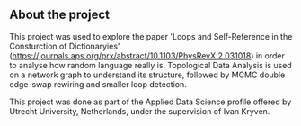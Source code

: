 ## About the project

This project was used to explore the paper 'Loops and Self-Reference in the Consturction of Dictionaryies' (https://journals.aps.org/prx/abstract/10.1103/PhysRevX.2.031018) in order to analyse how random language really is. Topological Data Analysis is used on a network graph to understand its structure, followed by MCMC double edge-swap rewiring and smaller loop detection.

This project was done as part of the Applied Data Science profile offered by Utrecht University, Netherlands, under the supervision of Ivan Kryven.
